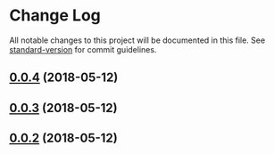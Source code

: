 # Change Log

All notable changes to this project will be documented in this file. See [standard-version](https://github.com/conventional-changelog/standard-version) for commit guidelines.

<a name="0.0.4"></a>
## [0.0.4](https://github.com/reinaldomendes/changelly-json-rpc/compare/v0.0.3...v0.0.4) (2018-05-12)



<a name="0.0.3"></a>
## [0.0.3](https://github.com/reinaldomendes/changelly-json-rpc/compare/v0.0.1...v0.0.3) (2018-05-12)



<a name="0.0.2"></a>
## [0.0.2](https://github.com/reinaldomendes/changelly-json-rpc/compare/v0.0.1...v0.0.2) (2018-05-12)
